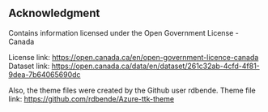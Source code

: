 ## Acknowledgment
Contains information licensed under the Open Government License - Canada

License link: https://open.canada.ca/en/open-government-licence-canada
Dataset link: https://open.canada.ca/data/en/dataset/261c32ab-4cfd-4f81-9dea-7b64065690dc

Also, the theme files were created by the Github user rdbende.
Theme file link: https://github.com/rdbende/Azure-ttk-theme